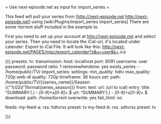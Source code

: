 = Use next-episode.net as input for import_series =

This feed will pull your series from [http://next-episode.net http://next-episode.net] using [wiki:Plugins/import_series import_series]
There are some rtorrent stuff included in the example to. 

First you need to set up your account at http://next-episode.net and select your series. Then you need to locate the iCal-url, it's located under calender: Export to iCal File. It will look like this: http://next-episode.net/PAGES/misc/export_calendar?z&u=user&k=<numbers>.ics

{{{
presets:
  tv:
    transmission:
      host: localhost
      port: 9091
      username: user
      password: password
      ratio: 1
      removewhendone: yes
    exists_series:
      - /home/public/TV/
    import_series:
      settings:
        min_quality: hdtv
        max_quality: 720p web-dl
        quality: 720p
        timeframe: 36 hours
        set:
          path: /home/public/TV/{{series_name}}/Season {{"%02d"|format(series_season)}}
      from:
        text:
          url: (url to ical)
          entry: 
            title: ^SUMMARY:(.*) - [0-9]+x[0-9]+.*$
            url: ^SUMMARY:(.*) - [0-9]+x[0-9]+.*$
    download:
      path: /home/torrent
      overwrite: yes
      fail_html: no

feeds:
  my-feed-a:
    rss: hdtvrss
    preset: tv 
  my-feed-b:
    rss: sdtvrss 
    preset: tv 

}}}